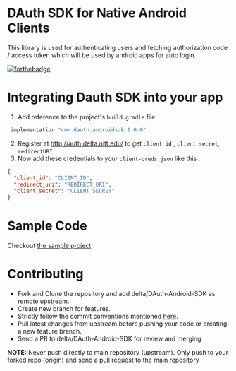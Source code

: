 # DAuth SDK for Native Android Clients

This library is used for authenticating users and fetching authorization code / access token which will be used by android apps for auto login.


[![forthebadge](https://forthebadge.com/images/badges/built-for-android.svg)](https://delta.nitt.edu)


# Integrating Dauth SDK into your app
1. Add reference to the project's `build.gradle` file:
 ```gradle
  implementation "com.dauth.androidsdk:1.0.0"
 ```
2. Register at http://auth.delta.nitt.edu/ to get `client id` , `client secret`, `redirectURI`
3. Now add these credentials to your `client-creds.json` like this :
```json
{
  "client_id": "CLIENT_ID",
  "redirect_uri": "REDIRECT_URI",
  "client_secret": "CLIENT_SECRET"
}
```
# Sample Code

Checkout [the sample project](sampleApp)

# Contributing
 - Fork and Clone the repository and add delta/DAuth-Android-SDK as remote upstream.
 - Create new branch for features.
 - Strictly follow the commit conventions mentioned [here](http://karma-runner.github.io/latest/dev/git-commit-msg.html).
 - Pull latest changes from upstream before pushing your code or creating a new feature branch.
 - Send a PR to delta/DAuth-Android-SDK for review and merging

**NOTE:**
Never push directly to main repository (upstream). Only push to your forked repo (origin) and send a pull request to the main repository
